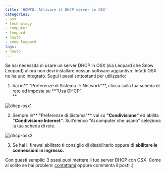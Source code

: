 ```yaml
---
title: 'HOWTO: Attivare il DHCP server in OSX'
categories:
- osx
- technology
- computer
- leopard
- howto
- snow leopard
tags:
- howto
---
```

Se hai necessita di usare un server DHCP in OSX (sia Leopard che Snow Leopard)
allora non devi installare nessun software aggiuntivo. Infatti OSX ne ha uno
integrato. Segui i passi sottostanti per utilizzarlo:

  1. Vai in** "Preferenze di Sistema -> Network"**, clicca sulla tua scheda di rete ed imposta su **"Usa DHCP".  
**

![dhcp-osx1]({{site.url}}/images/dhcp-osx1.png)

  2. Sempre in** "Preferenze di Sistema"** vai su **"Condivisione"** ed abilita **"Condivisione Internet"**. Sull'elenco "Ai computer che usano" seleziona la tua scheda di rete.

![dhcp-osx2]({{site.url}}/images/dhcp-osx2.png)

  3. Se hai il firewal abilitato ti consiglio di disabilitarlo oppure di **abilitare le connessioni in ingresso.**
  

  
Con questi semplici 3 passi puoi mettere il tuo server DHCP con OSX. Come al
solito se hai problemi [contattami]({{site.url}}/chi-e-diegor/) oppure
commenta il post! :)

